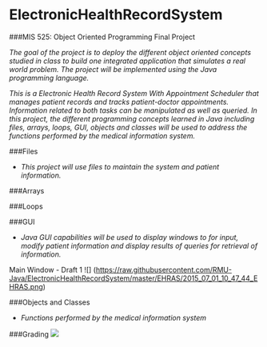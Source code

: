 # ElectronicHealthRecordSystem

###MIS 525:  Object Oriented Programming   Final Project

_The goal of the project is to deploy the different object oriented concepts studied in class to build one integrated application that simulates a real world problem. The project will be implemented using the Java programming language._

_This is a Electronic Health Record System With Appointment Scheduler that manages patient records and tracks patient-doctor appointments. Information related to both tasks can be manipulated as well as queried. In this project, the different programming concepts learned in Java including files, arrays, loops, GUI, objects and classes will be used to address the functions performed by the medical information system._

###Files
*  _This project will use files to maintain the system and patient information._

###Arrays

###Loops

###GUI
*  _Java GUI capabilities will be used to display windows to for input, modify patient information and display results of queries for retrieval of information._

Main Window - Draft 1
![] (https://raw.githubusercontent.com/RMU-Java/ElectronicHealthRecordSystem/master/EHRAS/2015_07_01_10_47_44_EHRAS.png)

###Objects and Classes
*  _Functions performed by the medical information system_


###Grading
![](http://i.imgur.com/uphy7DZ.png)




